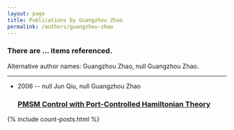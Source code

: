 ```yaml
---
layout: page
title: Publications by Guangzhou Zhao
permalink: /authors/guangzhou-zhao
---
```


<h3 id="number-posts">There are ... items referenced.</h3>
<p id='info-authors'>Alternative author names: Guangzhou Zhao, null Guangzhou Zhao.</p>
<hr />
<ul class="post-list">
<li><span class='post-meta'>2006 -- null Jun Qiu, null Guangzhou Zhao</span><h3><a class='post-link' href="{{ site.baseurl }}/pmsm-control-with-port-controlled-hamiltonian-theory">PMSM Control with Port-Controlled Hamiltonian Theory</a></h3></li>

</ul>
{% include count-posts.html %}
